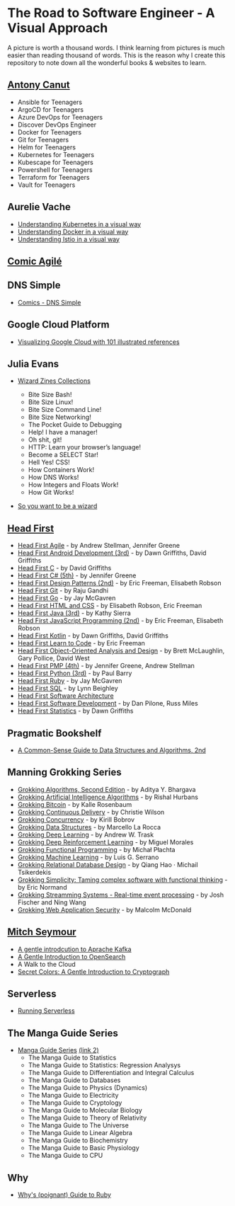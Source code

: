 # The Road to Software Engineer - A Visual Approach

A picture is worth a thousand words.
I think learning from pictures is much easier than reading thousand of words.
This is the reason why I create this repository to note down all the wonderful books & websites to learn.

## [Antony Canut](https://github.com/AntonyCanut/AntonyCanut)

- Ansible for Teenagers
- ArgoCD for Teenagers
- Azure DevOps for Teenagers
- Discover DevOps Engineer
- Docker for Teenagers
- Git for Teenagers
- Helm for Teenagers
- Kubernetes for Teenagers
- Kubescape for Teenagers
- Powershell for Teenagers
- Terraform for Teenagers
- Vault for Teenagers

## Aurelie Vache

- [Understanding Kubernetes in a visual way](https://aurelievache.gumroad.com/l/understanding-kubernetes-visual-way) 
- [Understanding Docker in a visual way](https://aurelievache.gumroad.com/l/understanding-docker-visual-way) 
- [Understanding Istio in a visual way](https://aurelievache.gumroad.com/l/understanding-istio-visual-way) 

## [Comic Agilé](https://www.comicagile.net)

## DNS Simple
- [Comics - DNS Simple](https://dnsimple.com/comics)

## Google Cloud Platform

- [Visualizing Google Cloud with 101 illustrated references](https://www.goodreads.com/book/show/60692351-visualizing-google-cloud)

## Julia Evans

- [Wizard Zines Collections](https://wizardzines.com/zines/all-the-zines)
  - Bite Size Bash!
  - Bite Size Linux!
  - Bite Size Command Line!
  - Bite Size Networking!
  - The Pocket Guide to Debugging
  - Help! I have a manager!
  - Oh shit, git!
  - HTTP: Learn your browser’s language!
  - Become a SELECT Star!
  - Hell Yes! CSS!
  - How Containers Work!
  - How DNS Works!
  - How Integers and Floats Work!
  - How Git Works!

- [So you want to be a wizard](https://wizardzines.com/zines/wizard)

## [Head First](https://www.amazon.com/Head-First-Series-Books/b?ie=UTF8&node=8456760011)

- [Head First Agile](https://www.goodreads.com/book/show/30012890-head-first-agile) - by Andrew Stellman, Jennifer Greene
- [Head First Android Development (3rd)](https://www.goodreads.com/book/show/59706381-head-first-android-development) - by Dawn Griffiths,  David Griffiths
- [Head First C](https://www.goodreads.com/book/show/12447064-head-first-c) - by David Griffiths
- [Head First C# (5th)](https://www.goodreads.com/book/show/36954691-head-first-c) - by Jennifer Greene
- [Head First Design Patterns (2nd)](https://www.goodreads.com/book/show/56083609-head-first-design-patterns) - by Eric Freeman, Elisabeth Robson
- [Head First Git](https://www.goodreads.com/book/show/58230359-head-first-git) - by Raju Gandhi
- [Head First Go](https://www.goodreads.com/book/show/36800891-head-first-go) - by Jay McGavren
- [Head First HTML and CSS](https://www.goodreads.com/book/show/13355960-head-first-html-and-css) - by Elisabeth Robson, Eric Freeman
- [Head First Java (3rd)](https://www.goodreads.com/book/show/231262.Head_First_Java) - by Kathy Sierra
- [Head First JavaScript Programming (2nd)](https://www.goodreads.com/book/show/17912853-head-first-javascript-programming) - by Eric Freeman, Elisabeth Robson
- [Head First Kotlin](https://www.goodreads.com/book/show/44013141-head-first-kotlin) - by Dawn Griffiths, David Griffiths
- [Head First Learn to Code](https://www.goodreads.com/book/show/35355002-head-first-learn-to-code) - by Eric Freeman
- [Head First Object-Oriented Analysis and Design](https://www.goodreads.com/book/show/179207.Head_First_Object_Oriented_Analysis_and_Design) - by Brett McLaughlin, Gary Pollice, David West
- [Head First PMP (4th)](https://www.goodreads.com/book/show/43196881-head-first-pmp) - by Jennifer Greene, Andrew Stellman
- [Head First Python (3rd)](https://www.goodreads.com/book/show/8933914-head-first-python) - by Paul Barry
- [Head First Ruby](https://www.goodreads.com/book/show/23466394-head-first-ruby) - by Jay McGavren
- [Head First SQL](https://www.goodreads.com/book/show/1782447.Head_First_SQL) - by Lynn Beighley
- [Head First Software Architecture](https://www.goodreads.com/book/show/171671941-head-first-software-architecture)
- [Head First Software Development](https://www.goodreads.com/book/show/314063.Head_First_Software_Development) - by Dan Pilone, Russ Miles
- [Head First Statistics](https://www.goodreads.com/book/show/4419784-head-first-statistics) - by Dawn Griffiths

## Pragmatic Bookshelf

- [A Common-Sense Guide to Data Structures and Algorithms, 2nd](https://pragprog.com/titles/jwdsal2/a-common-sense-guide-to-data-structures-and-algorithms-second-edition)

## Manning Grokking Series

- [Grokking Algorithms, Second Edition](https://www.manning.com/books/grokking-algorithms-second-edition) - by Aditya Y. Bhargava
- [Grokking Artificial Intelligence Algorithms](https://www.manning.com/books/grokking-artificial-intelligence-algorithms) - by Rishal Hurbans
- [Grokking Bitcoin](https://www.manning.com/books/grokking-bitcoin) - by Kalle Rosenbaum
- [Grokking Continuous Delivery](https://www.manning.com/books/grokking-continuous-delivery) - by Christie Wilson
- [Grokking Concurrency](https://www.manning.com/books/grokking-concurrency) - by Kirill Bobrov
- [Grokking Data Structures](https://www.manning.com/books/grokking-data-structures) - by Marcello La Rocca
- [Grokking Deep Learning](https://www.manning.com/books/grokking-deep-learning) - by Andrew W. Trask
- [Grokking Deep Reinforcement Learning](https://www.manning.com/books/grokking-deep-reinforcement-learning) - by Miguel Morales
- [Grokking Functional Programming](https://www.manning.com/books/grokking-functional-programming) - by Michał Płachta
- [Grokking Machine Learning](https://www.manning.com/books/grokking-machine-learning) - by Luis G. Serrano
- [Grokking Relational Database Design](https://www.manning.com/books/grokking-relational-database-design) - by Qiang Hao · Michail Tsikerdekis
- [Grokking Simplicity: Taming complex software with functional thinking](https://www.manning.com/books/grokking-simplicity) - by Eric Normand
- [Grokking Streamming Systems - Real-time event processing](https://www.manning.com/books/grokking-streaming-systems) - by Josh Fischer and Ning Wang
- [Grokking Web Application Security](https://www.manning.com/books/grokking-web-application-security) - by Malcolm McDonald

## [Mitch Seymour](https://roundrobin.pub) 
- [A gentle introdcution to Aprache Kafka](https://www.gentlydownthe.stream)
- [A Gentle Introduction to OpenSearch](https://opensearch.roundrobin.pub)
- A Walk to the Cloud
- [Secret Colors: A Gentle Introduction to Cryptograph](https://roundrobin.pub/pages/secret-colors-announcement)

## Serverless

- [Running Serverless](https://runningserverless.com)

## The Manga Guide Series

- [Manga Guide Series](https://nostarch.com/manga-guide-13-book-set) [(link 2)](https://www.ohmsha.co.jp/english/manga.htm)
  - The Manga Guide to Statistics
  - The Manga Guide to Statistics: Regression Analysys
  - The Manga Guide to Differentiation and Integral Calculus
  - The Manga Guide to Databases
  - The Manga Guide to Physics (Dynamics)
  - The Manga Guide to Electricity
  - The Manga Guide to Cryptology
  - The Manga Guide to Molecular Biology
  - The Manga Guide to Theory of Relativity
  - The Manga Guide to The Universe
  - The Manga Guide to Linear Algebra
  - The Manga Guide to Biochemistry
  - The Manga Guide to Basic Physiology
  - The Manga Guide to CPU

## Why

- [Why's (poignant) Guide to Ruby](https://poignant.guide)
